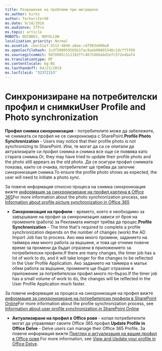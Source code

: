 ```yaml
---
title: Разрешения на проблеми при мигриране
ms.author: kirks
author: Techwriter40
ms.date: 9/18/2018
ms.audience: ITPro
ms.topic: article
ROBOTS: NOINDEX, NOFOLLOW
localization_priority: Normal
ms.assetid: cbec51a7-5513-4848-a9ae-cdf993e000a8
ms.openlocfilehash: 3cdf5909595b5b1fac9aeb00865546c1dcff5f09
ms.sourcegitcommit: 9d78905c512192ffc4675468abd2efc5f2e4baf4
ms.translationtype: MT
ms.contentlocale: bg-BG
ms.lasthandoff: 04/23/2019
ms.locfileid: "32372153"
---
```

# <a name="user-profile-and-photo-synchronization"></a><span data-ttu-id="b12d1-102">Синхронизиране на потребителски профил и снимки</span><span class="sxs-lookup"><span data-stu-id="b12d1-102">User Profile and Photo synchronization</span></span>

 <span data-ttu-id="b12d1-103">**Профил снимка синхронизация** - потребителите може да забележите, че снимката си профил не се синхронизира с SharePoint.</span><span class="sxs-lookup"><span data-stu-id="b12d1-103">**Profile Photo Synchronization** - Users may notice that their profile photo is not synchronizing to SharePoint.</span></span> <span data-ttu-id="b12d1-104">Или, те могат да са се опитали да актуализирате си профил снимка и снимка все още се появява като старата снимка.</span><span class="sxs-lookup"><span data-stu-id="b12d1-104">Or, they may have tried to update their profile photo and the photo still appears as the old photo.</span></span> <span data-ttu-id="b12d1-105">Да се осигури профил снимката показва, както се очаква, потребителят ще трябва да започне синхронизация снимка.</span><span class="sxs-lookup"><span data-stu-id="b12d1-105">To ensure the profile photo shows as expected, the user will need to initiate a photo sync.</span></span> 
  
<span data-ttu-id="b12d1-106">За повече информация относно процеса на снимка синхронизация вижте [информация за синхронизиране на профил картина в Office 365](https://go.microsoft.com/fwlink/?linkid=2022634)</span><span class="sxs-lookup"><span data-stu-id="b12d1-106">For more information about the photo synchronization process, see [Information about profile picture synchronization in Office 365](https://go.microsoft.com/fwlink/?linkid=2022634)</span></span>
  
- <span data-ttu-id="b12d1-107">**Синхронизация на профили** - времето, което е необходимо за завършване на профил за синхронизация зависи от броя на промените (работа) за Рекламата импорт трябва да процес.</span><span class="sxs-lookup"><span data-stu-id="b12d1-107">**Profile Synchronization** - The time that's required to complete a profile synchronization depends on the number of changes (work) the AD Import Job has to process.</span></span> <span data-ttu-id="b12d1-108">Ако има много промени, заданието на таймера има много работа за вършене, и това ще отнеме повече време за промени да бъдат отразени в приложението за потребителски профили.</span><span class="sxs-lookup"><span data-stu-id="b12d1-108">If there are many changes, the timer job has a lot of work to do, and it will take longer for the changes to be reflected in the User Profile Application.</span></span> <span data-ttu-id="b12d1-109">Ако заданието на таймера е малък обем работа за вършене, промените ще бъдат отразени в приложение за потребителски профил много по-бързо.</span><span class="sxs-lookup"><span data-stu-id="b12d1-109">If the timer job has a small volume of work to do, the changes will be reflected in the User Profile Application much faster.</span></span> 
  
<span data-ttu-id="b12d1-110">За повече информация за процеса на синхронизация на профил вижте [информация за синхронизиране на потребителски профили в SharePoint Online](https://go.microsoft.com/fwlink/?linkid=2022639)</span><span class="sxs-lookup"><span data-stu-id="b12d1-110">For more information about the profile synchronization process, see [Information about user profile synchronization in SharePoint Online](https://go.microsoft.com/fwlink/?linkid=2022639)</span></span>
    
- <span data-ttu-id="b12d1-111">**Актуализиране на профил в Office ровя** - копая потребителите могат да управляват своите Office 365 профил.</span><span class="sxs-lookup"><span data-stu-id="b12d1-111">**Update Profile in Office Delve** - Delve users can manage their Office 365 Profile.</span></span> <span data-ttu-id="b12d1-112">За повече информация вижте [Преглед и актуализация на вашия профил в Office ровя](https://support.office.com/article/View-and-update-your-profile-in-Office-Delve-4e84343b-eedf-45a1-aeb9-8627ccca14ba).</span><span class="sxs-lookup"><span data-stu-id="b12d1-112">For more information, see [View and Update your profile in Office Delve](https://support.office.com/article/View-and-update-your-profile-in-Office-Delve-4e84343b-eedf-45a1-aeb9-8627ccca14ba).</span></span>
    

